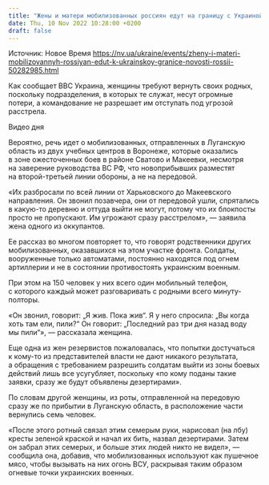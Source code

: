 ```yaml
---
title: "Жены и матери мобилизованных россиян едут на границу с Украиной, чтобы вернуть их — видео"
date: Thu, 10 Nov 2022 10:28:00 +0200
draft: false
---
```

Источник: Новое Время https://nv.ua/ukraine/events/zheny-i-materi-mobilizovannyh-rossiyan-edut-k-ukrainskoy-granice-novosti-rossii-50282985.html


Как сообщает BBC Украина, женщины требуют вернуть своих родных, поскольку подразделения, в которых те служат, несут огромные потери, а командование не разрешает им отступать под угрозой расстрела.

 Видео дня   

Вероятно, речь идет о мобилизованных, отправленных в Луганскую область из двух учебных центров в Воронеже, которые оказались в зоне ожесточенных боев в районе Сватово и Макеевки, несмотря на заверение руководства ВС РФ, что новоприбывших разместят на второй-третьей линии обороны, а не на передовой.

«Их разбросали по всей линии от Харьковского до Макеевского направления. Он звонил позавчера, они от передовой ушли, спрятались в какую-то деревню и оттуда выйти не могут, потому что их блокпосты просто не пропускают. Им угрожают сразу расстрелом», — заявила жена одного из оккупантов.

Ее рассказ во многом повторяет то, что говорят родственники других мобилизованных, оказавшихся на этом участке фронта. Солдаты, вооруженные только автоматами, постоянно находятся под огнем артиллерии и не в состоянии противостоять украинским военным.

При этом на 150 человек у них всего один мобильный телефон, с которого каждый может разговаривать с родными всего минуту-полторы.

«Он звонил, говорит: „Я жив. Пока жив“. Я у него спросила: „Вы когда хоть там ели, пили?“ Он говорит: „Последний раз три дня назад воду мы пили“», — рассказала женщина.

Еще одна из жен резервистов пожаловалась, что попытки достучаться к кому-то из представителей власти не дают никакого результата, а обращения с требованием разрешить солдатам выйти из зоны боевых действий лишь все усугубляет, поскольку «по кому поданы такие заявки, сразу же будут объявлены дезертирами».

По словам другой женщины, из роты, отправленной на передовую сразу же по прибытии в Луганскую область, в расположение части вернулись семь человек.

«После этого ротный связал этим семерым руки, нарисовал (на лбу) кресты зеленой краской и начал их бить, назвал дезертирами. Затем он забрал этих семерых, и больше этих людей никто не видел», — сообщила она, добавив, что мобилизованных используют как пушечное мясо, чтобы вызывать на них огонь ВСУ, раскрывая таким образом огневые точки украинских военных.
